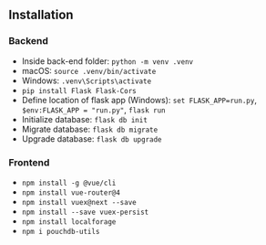 ## Installation
### Backend
- Inside back-end folder: ``python -m venv .venv``
- macOS: ``source .venv/bin/activate``
- Windows: ``.venv\Scripts\activate``
- ``pip install Flask Flask-Cors``
- Define location of flask app (Windows): ``set FLASK_APP=run.py``, ``$env:FLASK_APP = "run.py"``, ``flask run``
- Initialize database: ``flask db init``
- Migrate database: ``flask db migrate``
- Upgrade database: ``flask db upgrade``


### Frontend
- ``npm install -g @vue/cli``
- ``npm install vue-router@4``
- ``npm install vuex@next --save``
- ``npm install --save vuex-persist``
- ``npm install localforage``
- ``npm i pouchdb-utils``
